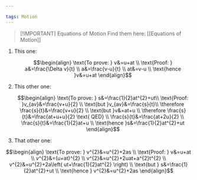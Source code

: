 ```yaml
---

tags: Motion
---
```


> [!IMPORTANT] Equations of Motion 
> Find them here: [[Equations of Motion]]

1. This one:

    $$\begin{align}
    \text{To prove: } v&=u+at \\
    \text{Proof: } a&=\frac{\Delta v}{t} \\
    a&=\frac{v-u}{t} \\
    at&=v-u \\
    \text{hence }v&=u+at
    \end{align}$$

1. This other one:

    $$\begin{align}
    \text{To prove: } s&=\frac{1}{2}at^{2}+ut\\
    \text{Proof: }v_{av}&=\frac{v+u}{2} \\
    \text{but }v_{av}&=\frac{s}{t}\\
    \therefore \frac{s}{t}&=\frac{v+u}{2} \\
    \text{but }v&=at+u  \\
    \therefore \frac{s}{t}&=\frac{at+u+u}{2} \text{ QED} \\
    \frac{s}{t}&=\frac{at+2u}{2} \\
    \frac{s}{t}&=\frac{1}{2}at+u \\
    \text{hence }s&=\frac{1}{2}at^{2}+ut
    \end{align}$$

1. That other one:

$$\begin{align}
\text{To prove: } v^{2}&=u^{2}+2as \\
\text{Proof: } v&=u+at \\
v^{2}&=(u+at)^{2} \\
v^{2}&=u^{2}+2uat+a^{2}t^{2} \\
v^{2}&=u^{2}+2a\left( ut+\frac{1}{2}at^{2} \right) \\
\text{but } s&=\frac{1}{2}at^{2}+ut  \\
\text{hence } v^{2}&=u^{2}+2as
\end{align}$$
